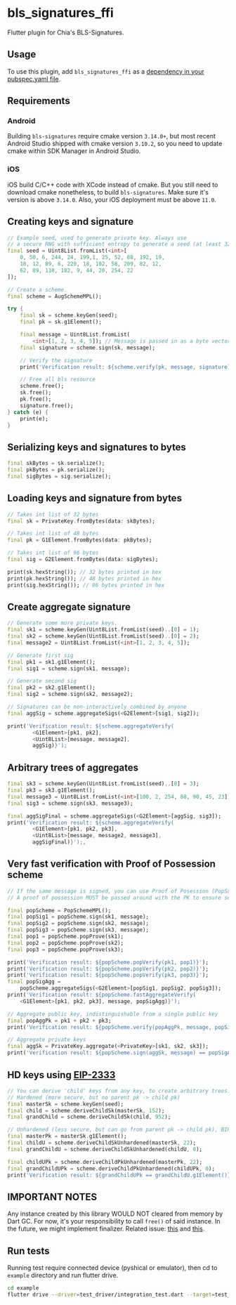 # bls_signatures_ffi

Flutter plugin for Chia's BLS-Signatures.

## Usage

To use this plugin, add `bls_signatures_ffi` as a [dependency in your pubspec.yaml file](https://flutter.dev/docs/development/platform-integration/platform-channels).

## Requirements

### Android

Building `bls-signatures` require cmake version `3.14.0+`, but most recent Android Studio shipped with cmake version `3.10.2`, so you need to update cmake within SDK Manager in Android Studio.

### iOS

iOS build C/C++ code with XCode instead of cmake. But you still need to download cmake nonetheless, to build `bls-signatures`. Make sure it's version is above `3.14.0`. 
Also, your iOS deployment must be above `11.0`.

## Creating keys and signature

```dart
// Example seed, used to generate private key. Always use
// a secure RNG with sufficient entropy to generate a seed (at least 32 bytes).
final seed = Uint8List.fromList(<int>[
    0, 50, 6, 244, 24, 199,1, 25, 52, 88, 192, 19,
    18, 12, 89, 6, 220, 18, 102, 58, 209, 82, 12,
    62, 89, 110, 182, 9, 44, 20, 254, 22
]);

// Create a scheme.
final scheme = AugSchemeMPL();

try {
    final sk = scheme.keyGen(seed);
    final pk = sk.g1Element();

    final message = Uint8List.fromList(
        <int>[1, 2, 3, 4, 5]); // Message is passed in as a byte vector
    final signature = scheme.sign(sk, message);

    // Verify the signature
    print('Verification result: ${scheme.verify(pk, message, signature)}');

    // Free all bls resource
    scheme.free();
    sk.free();
    pk.free();
    signature.free();
} catch (e) {
    print(e);
}
```

## Serializing keys and signatures to bytes

```dart
final skBytes = sk.serialize();
final pkBytes = pk.serialize();
final sigBytes = sig.serialize();
```

## Loading keys and signature from bytes

```dart
// Takes int list of 32 bytes
final sk = PrivateKey.fromBytes(data: skBytes);

// Takes int list of 48 bytes
final pk = G1Element.fromBytes(data: pkBytes);

// Takes int list of 96 bytes
final sig = G2Element.fromBytes(data: sigBytes);

print(sk.hexString()); // 32 bytes printed in hex
print(pk.hexString()); // 48 bytes printed in hex
print(sig.hexString()); // 96 bytes printed in hex
```

## Create aggregate signature

```dart
// Generate some more private keys.
final sk1 = scheme.keyGen(Uint8List.fromList(seed)..[0] = 1);
final sk2 = scheme.keyGen(Uint8List.fromList(seed)..[0] = 2);
final message2 = Uint8List.fromList(<int>[1, 2, 3, 4, 5]);

// Generate first sig
final pk1 = sk1.g1Element();
final sig1 = scheme.sign(sk1, message);

// Generate second sig
final pk2 = sk2.g1Element();
final sig2 = scheme.sign(sk2, message2);

// Signatures can be non-interactively combined by anyone
final aggSig = scheme.aggregateSigs(<G2Element>[sig1, sig2]);

print('Verification result: ${scheme.aggregateVerify(
        <G1Element>[pk1, pk2], 
        <Uint8List>[message, message2], 
        aggSig)}');
```

## Arbitrary trees of aggregates

```dart
final sk3 = scheme.keyGen(Uint8List.fromList(seed)..[0] = 3);
final pk3 = sk3.g1Element();
final message3 = Uint8List.fromList(<int>[100, 2, 254, 88, 90, 45, 23]);
final sig3 = scheme.sign(sk3, message3);

final aggSigFinal = scheme.aggregateSigs(<G2Element>[aggSig, sig3]);
print('Verification result: ${scheme.aggregateVerify(
        <G1Element>[pk1, pk2, pk3], 
        <Uint8List>[message, message2, message3], 
        aggSigFinal)}');,
```

## Very fast verification with Proof of Possession scheme

```dart
// If the same message is signed, you can use Proof of Posession (PopScheme) for efficiency
// A proof of possession MUST be passed around with the PK to ensure security.

final popScheme = PopSchemeMPL();
final popSig1 = popScheme.sign(sk1, message);
final popSig2 = popScheme.sign(sk2, message);
final popSig3 = popScheme.sign(sk3, message);
final pop1 = popScheme.popProve(sk1);
final pop2 = popScheme.popProve(sk2);
final pop3 = popScheme.popProve(sk3);

print('Verification result: ${popScheme.popVerify(pk1, pop1)}');
print('Verification result: ${popScheme.popVerify(pk2, pop2)}');
print('Verification result: ${popScheme.popVerify(pk3, pop3)}');
final popSigAgg =
    popScheme.aggregateSigs(<G2Element>[popSig1, popSig2, popSig3]);
print('Verification result: ${popScheme.fastAggregateVerify(
    <G1Element>[pk1, pk2, pk3], message, popSigAgg)}');

// Aggregate public key, indistinguishable from a single public key
final popAggPk = pk1 + pk2 + pk3;
print('Verification result: ${popScheme.verify(popAggPk, message, popSigAgg)}');

// Aggregate private keys
final aggSk = PrivateKey.aggregate(<PrivateKey>[sk1, sk2, sk3]);
print('Verification result: ${popScheme.sign(aggSk, message) == popSigAgg}');
```

## HD keys using [EIP-2333](https://github.com/ethereum/EIPs/pull/2333)

```dart
// You can derive 'child' keys from any key, to create arbitrary trees. 4 byte indeces are used.
// Hardened (more secure, but no parent pk -> child pk)
final masterSk = scheme.keyGen(seed);
final child = scheme.deriveChildSk(masterSk, 152);
final grandChild = scheme.deriveChildSk(child, 952);

// Unhardened (less secure, but can go from parent pk -> child pk), BIP32 style
final masterPk = masterSk.g1Element();
final childU = scheme.deriveChildSkUnhardened(masterSk, 22);
final grandChildU = scheme.deriveChildSkUnhardened(childU, 0);

final childUPk = scheme.deriveChildPkUnhardened(masterPk, 22);
final grandChildUPk = scheme.deriveChildPkUnhardened(childUPk, 0);
print('Verification result: ${grandChildUPk == grandChildU.g1Element()}');
```

## IMPORTANT NOTES

Any instance created by this library WOULD NOT cleared from memory by Dart GC. For now, it's your responsibility to call `free()` of said instance.
In the future, we might implement finalizer. Related issue: [this](https://github.com/dart-lang/sdk/issues/35770) and [this](https://github.com/dart-lang/language/issues/1847).

## Run tests

Running test require connected device (pyshical or emulator), then cd to `example` directory and run flutter drive.
```bash
cd example
flutter drive --driver=test_driver/integration_test.dart --target=test_driver/main.dart
```